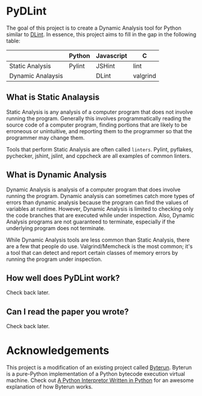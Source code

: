 # PyDLint

The goal of this project is to create a Dynamic Analysis tool for Python similar to [DLint](https://github.com/Berkeley-Correctness-Group/DLint).  In essence, this project aims to fill in the gap in the following table: 

|                 |Python | Javascript | C      |
|-----------------|-------|------------|--------|
|Static Analysis  |Pylint |JSHint      |lint    |
|Dynamic Analaysis|       |DLint       |valgrind|

## What is Static Analaysis
Static Analysis is any analysis of a computer program that does not involve running the program.  Generally this involves programmatically reading the source code of a computer program, finding portions that are likely to be erroneous or unintuitive, and reporting them to the programmer so that the programmer may change them.

Tools that perform Static Analysis are often called `linters`.  Pylint, pyflakes, pychecker, jshint, jslint, and cppcheck are all examples of common linters.  

## What is Dynamic Analysis
Dynamic Analysis is analysis of a computer program that does involve running the program.  Dynamic analysis can sometimes catch more types of errors than dynamic analysis because the program can find the values of variables at runtime.  However, Dynamic Analysis is limited to checking only the code branches that are executed while under inspection.  Also, Dynamic Analysis programs are not guaranteed to terminate, especially if the underlying program does not terminate.

While Dynamic Analysis tools are less common than Static Analysis, there are a few that people do use.  Valgrind/Memcheck is the most common; it's a tool that can detect and report certain classes of memory errors by running the program under inspection.

## How well does PyDLint work?
Check back later.

## Can I read the paper you wrote?
Check back later.  

# Acknowledgements
This project is a modification of an existing project called [Byterun](https://github.com/nedbat/byterun).  Byterun is a pure-Python implementation of a Python bytecode execution virtual machine.  Check out [A Python Interpretor Written in Python](http://aosabook.org/en/500L/a-python-interpreter-written-in-python.html) for an awesome explanation of how Byterun works.  
